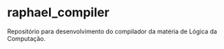 # raphael_compiler
Repositório para desenvolvimento do compilador da matéria de Lógica da Computação.
<!-- ![Diagrama Sintatico](http://url/to/img.png) -->
